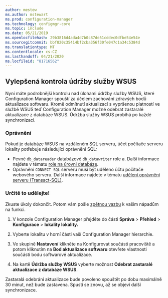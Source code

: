 ```yaml
---
author: mestew
ms.author: mstewart
ms.prod: configuration-manager
ms.technology: configmgr-core
ms.topic: include
ms.date: 05/21/2019
ms.openlocfilehash: 29b3816d4ada4d7b0c87de51cddec0dfbe54e54e
ms.sourcegitcommit: bbf820c35414bf2cba356f30fe047c1a34c5384d
ms.translationtype: MT
ms.contentlocale: cs-CZ
ms.lasthandoff: 04/21/2020
ms.locfileid: "81716562"
---
```

## <a name="improved-control-over-wsus-maintenance"></a>Vylepšená kontrola údržby služby WSUS
<!--41101009-->

Nyní máte podrobnější kontrolu nad úlohami údržby služby WSUS, které Configuration Manager spouští za účelem zachování zdravých bodů aktualizace softwaru. Kromě odmítnutí aktualizací s vypršenou platností ve službě WSUS teď Configuration Manager možné odebrat zastaralé aktualizace z databáze WSUS. Údržba služby WSUS probíhá po každé synchronizaci.

### <a name="permissions"></a>Oprávnění

Pokud je databáze WSUS na vzdáleném SQL serveru, účet počítače serveru lokality potřebuje následující oprávnění SQL:

- Pevné `db_datareader` databázové `db_datawriter` role a. Další informace najdete v tématu [role na úrovni databáze](https://docs.microsoft.com/sql/relational-databases/security/authentication-access/database-level-roles?view=sql-server-2017#fixed-database-roles).
- Oprávnění `CONNECT SQL` serveru musí být uděleno účtu počítače webového serveru. Další informace najdete v tématu [udělení oprávnění serveru (Transact-SQL)](https://docs.microsoft.com/sql/t-sql/statements/grant-server-permissions-transact-sql?view=sql-server-2017).


### <a name="try-it-out"></a>Určitě to udělejte!

Zkuste úkoly dokončit. Potom vám pošle [zpětnou vazbu](../../../../understand/find-help.md#product-feedback) k vašim nápadům na funkci.

1. V konzole Configuration Manager přejděte do části **Správa** > **Přehled** > **Konfigurace** > **lokality lokality.**

2. Vyberte lokalitu v horní části vaší Configuration Manager hierarchie.

3. Ve skupině **Nastavení** klikněte na Konfigurovat součásti pracoviště a potom kliknutím na **Bod aktualizace softwaru** otevřete vlastnosti součásti bodu softwarové aktualizace.

4. Na kartě **Údržba služby WSUS** vyberte možnost **Odebrat zastaralé aktualizace z databáze WSUS**.

Zastaralá odebrání aktualizace bude povoleno spouštět po dobu maximálně 30 minut, než bude zastavena. Spustí se znovu, až se objeví další synchronizace.  

